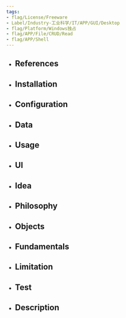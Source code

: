 ```yaml
---
tags:
- flag/License/Freeware
- Label/Industry-工业科学/IT/APP/GUI/Desktop
- flag/Platform/Windows独占
- flag/APP/File/CRUD/Read
- flag/APP/Shell
---
```


- References
    - 

- Installation
    - 

- Configuration
    - 

- Data
    - 

- Usage
    - 

- UI
    - 

- Idea
    - 

- Philosophy
    - 

- Objects
    - 

- Fundamentals
    - 

- Limitation
    - 

- Test
    - 

- Description
    - 
